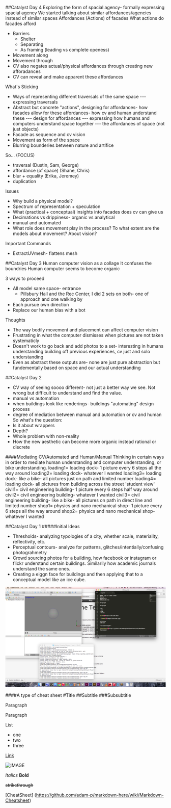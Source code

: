 ##Catalyst Day 4
Exploring the form of spacial agency- formally expressing spacial agency
We started talking about similar affordances/agencies instead of similar spaces
Affordances (Actions) of facades
What actions do facades afford
* Barriers
	* Shelter
	* Separating
	* As framing (leading vs complete openess)
* Movement along
* Movement through
* CV also negates actual/physical affordances through creating new afforadances 
* CV can reveal and make apparent these affordances

What's Sticking
* Ways of representing different traversals of the same space
--- expressing traversals
* Abstract but concrete "actions", designing for affordances- how facades allow for these affordances- how cv and human understand these
--- design for affordances
--- expressing how humans and computers understand space together
--- the affordances of space (not just objects)
* Facade as sequence and cv vision
* Movement as form of the space
* Blurring bounderies between nature and artifice

So... (FOCUS)
* traversal (Dustin, Sam, George)
* affordance (of space) (Shane, Chris)
* blur + equality (Erika, Jeremey)
* duplication

Issues
* Why build a physical model?
* Spectrum of representation + speculation
* What (practical + conceptual) insights into facades does cv can give us
* Decimations vs drippiness- organic vs analytical
* manual and automated
* What role does movement play in the process? To what extent are the models about movement? About vision?

Important Commands
* ExtractUVmesh- flattens mesh


##Catalyst Day 3
Human computer vision as a collage
It confuses the boundries
Human computer seems to become organic

3 ways to proceed
* All model same space- entrance
	* Pillsbury Hall and the Rec Center, I did 2 sets on both- one of approach and one walking by
* Each pursue own direction
* Replace our human bias with a bot

Thoughts
* The way bodily movement and placement can affect computer vision
* Frustrating in what the computer dismisses when pictures are not taken systematicly
* Doesn't work to go back and add photos to a set- interesting in humans understanding building off previous experiences, cv just and solo understanding
* Even as abstract these outputs are- none are just pure abstraction but fundementally based on space and our actual understanding


##Catalyst Day 2
* CV way of seeing soooo different- not just a better way we see. Not wrong but difficult to understand and find the value. 
* manual vs automation
* when buildings look like renderings- buildings "automating" design process
* degree of mediation between manual and automation or cv and human
So what's the question:
* Is it about wrappers
* Depth? 
* Whole problem with non-reality
* How the new aesthetic can become more organic instead rational or discrete

####Mediating CV/Automated and Human/Manual
Thinking in certain ways in order to mediate human understanding and computer understanding, or bike understanding. 
loading1= loading dock- 1 picture every 6 steps all the way around
loading2= loading dock- whatever I wanted
loading3= loading dock- like a bike- all pictures just on path and limited number
loading4= loading dock- all pictures from building across the street 'student view'
civil1= civil engineering building- 1 picture every 6 steps half way around
civil2= civil engineering building- whatever I wanted
civil3= civil engineering building- like a bike- all pictures on path in direct line and limited number
shop1= physics and nano mechanical shop- 1 picture every 6 steps all the way around
shop2= physics and nano mechanical shop- whatever I wanted


##Catalyst Day 1
#####Initial Ideas
* Thresholds- analyzing typologies of a city, whether scale, materiality, reflectivity, etc.
* Perceptual contours- analyze for patterns, glitches/intentially/confusing photograhmetry
* Crowd sourcing photos for a building, how facebook or instagram or flickr understand certain buildings. Similarily how academic journals understand the same ones.
* Creating a eiggn face for buildings and then applying that to a conceptual model like an ice cube.

![IMAGE](images/screenshotofcoding.png)


####A type of cheat sheet
#Title
##Subtitle
###Subsubtitle

Paragraph

Paragraph

List
* one
* two
* three

[Link](https//:www.umn.edu)

![IMAGE](image/classroom.jpg)

*Italics*
**Bold**

~~strikethrough~~

[CheatSheet] (https://github.com/adam-p/markdown-here/wiki/Markdown-Cheatsheet)


